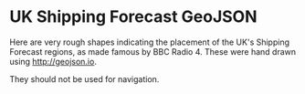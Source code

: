 # UK Shipping Forecast GeoJSON

Here are very rough shapes indicating the placement of the UK's Shipping Forecast regions, as made famous by BBC Radio 4. These were hand drawn using http://geojson.io.

They should not be used for navigation. 